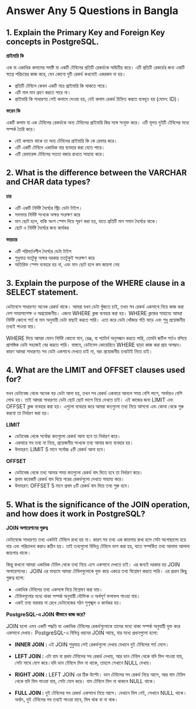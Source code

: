 
# Answer Any 5 Questions in Bangla




## 1. Explain the Primary Key and Foreign Key concepts in PostgreSQL.

**প্রাইমারি কি** 

এক বা একাধিক কলামের সমষ্টি যা একটি টেবিলের প্রতিটি রেকর্ডকে অদ্বিতীয় করে। এটি প্রতিটি রেকর্ডের জন্য একটি স্বতন্ত্র পরিচয়ের কাজ করে, যেন কোনো দুটি রেকর্ড কখনোই একরকম না হয়।
- প্রতিটি টেবিলে কেবল একটি মাত্র প্রাইমারি কি থাকতে পারে।
- এটি নাল মান গ্রহণ করতে পারে না।
- প্রাইমারি কি সাধারণত সেই কলামে দেওয়া হয়, যেই কলাম রেকর্ড চিহ্নিত করতে ব্যবহৃত হয় (যেমন: ID)।

**ফরেন কি**

একটি কলাম যা এক টেবিলের রেকর্ডকে অন্য টেবিলের প্রাইমারি কির সঙ্গে সংযুক্ত করে। এটি মূলত দুইটি টেবিলের মধ্যে সম্পর্ক তৈরি করে।
- যেই কলামে থাকে তা অন্য টেবিলের প্রাইমারি কি কে রেফার করে।
- এটি একটি টেবিলে একাধিক বার ব্যবহার করা যেতে পারে।
- এটি রেফারেন্স টেবিলের সততা বজায় রাখতে সাহায্য করে।
## 2. What is the difference between the VARCHAR and CHAR data types?

**চার**

- এটি একটি নির্দিষ্ট দৈর্ঘ্যের স্ট্রিং ডেটা টাইপ।
- সবসময় নির্দিষ্ট সংখ্যক অক্ষর সংরক্ষণ করে
- মান ছোট হলে, বাকি অংশ স্পেস দিয়ে পূরণ করা হয়, যাতে প্রতিটি মান সমান দৈর্ঘ্যের থাকে।
- ছোট ও নির্দিষ্ট দৈর্ঘ্যের জন্য কার্যকর

**ভারচার**

- এটি পরিবর্তনশীল দৈর্ঘ্যের ডেটা টাইপ
- শুধুমাত্র যতটুকু অক্ষর দরকার ততটুকুই সংরক্ষণ করে
-  অতিরিক্ত স্পেস ব্যবহার হয় না, এবং মান ছোট হলে কম জায়গা নেয়
## 3. Explain the purpose of the WHERE clause in a SELECT statement.
ডেটাবেসে সাধারণত অনেক রেকর্ড থাকে। আমরা যখন ডেটা খুঁজতে চাই, তখন সব রেকর্ড একসাথে নিয়ে কাজ করা বেশ সময়সাপেক্ষ ও অপ্রয়োজনীয়। এজন্য WHERE ক্লজ ব্যবহার করা হয়। WHERE ক্লজের সাহায্যে আমরা নির্দিষ্ট কোনো শর্ত বা মান অনুযায়ী ডেটা বাছাই করতে পারি। এতে করে ডেটা খোঁজার গতি বাড়ে এবং শুধু প্রয়োজনীয় তথ্যই পাওয়া যায়।

WHERE দিয়ে আমরা যেমন নির্দিষ্ট কোনো মান, রেঞ্জ, বা প্যাটার্ন অনুসন্ধান করতে পারি, তেমনি জটিল শর্তও বসিয়ে প্রাসঙ্গিক ডেটা সহজেই বের করতে পারি। বাস্তবে, ডেটাবেস কোয়েরিতে WHERE ছাড়া কাজ করা প্রায় অসম্ভব। কারণ আমরা সাধারণত সব ডেটা একসাথে দেখতে চাই না, বরং প্রয়োজনীয় তথ্যটাই নিতে চাই।
## 4. What are the LIMIT and OFFSET clauses used for?
যখন ডেটাবেজ থেকে অনেক বড় ডেটা আনা হয়, তখন সব রেকর্ড একবারে আনলে সময় বেশি লাগে, সার্ভারও বেশি লোড হয়। তাই আমরা সাধারণত ডেটা ছোট ছোট ভাগে নিয়ে দেখতে চাই। এই কাজের জন্য LIMIT এবং OFFSET ক্লজ ব্যবহার করা হয়। এগুলো ব্যবহার করে আমরা কতগুলো তথ্য নিয়ে আসবো এবং কোথা থেকে শুরু করবো তা নির্ধারণ করা হয়।

**LIMIT**
- ডেটাবেজ থেকে সর্বোচ্চ কতগুলো রেকর্ড আনা হবে তা নির্ধারণ করে।
- একবারে সব তথ্য না নিয়ে, প্রয়োজনীয় সংখ্যক তথ্য আনার জন্য ব্যবহার হয়।
- উদাহরণ: LIMIT 5 মানে সর্বোচ্চ ৫টি রেকর্ড আনা হবে।

**OFFSET**
- ডেটাবেজ থেকে তথ্য আনার সময় কতগুলো রেকর্ড বাদ দিতে হবে তা নির্ধারণ করে।
- প্রথম কয়েকটি রেকর্ড বাদ দিয়ে পরের রেকর্ডগুলো দেখতে সাহায্য করে।
- উদাহরণ: OFFSET 5 মানে প্রথম ৫টি রেকর্ড বাদ দিয়ে তথ্য শুরু হবে।

## 5. What is the significance of the JOIN operation, and how does it work in PostgreSQL?
**JOIN অপারেশনের গুরুত্ব**

ডেটাবেজে সাধারণত তথ্য একটাই টেবিলে রাখা হয় না। কারণ সব তথ্য এক জায়গায় রাখা হলে সেটা অগোছালো হয়ে যায় এবং পরিচালনা করাও কঠিন হয়। তাই তথ্যগুলো বিভিন্ন টেবিলে ভাগ করা হয়, যাতে সম্পর্কিত তথ্য আলাদা আলাদা জায়গায় থাকে।

কিন্তু কখনো আমরা একাধিক টেবিল থেকে তথ্য নিয়ে এসে একসাথে দেখতে চাই। এর জন্যই দরকার হয় JOIN অপারেশনের। JOIN এর মাধ্যমে আমরা টেবিলগুলোকে যুক্ত করে একত্রে তথ্য বিশ্লেষণ করতে পারি। এর প্রধান কিছু গুরুত্ব হলো:

- একাধিক টেবিলের তথ্য একসঙ্গে নিয়ে বিশ্লেষণ করা যায়।
- টেবিলগুলোর মধ্যে থাকা সম্পর্ক অনুযায়ী যৌক্তিক ও অর্থপূর্ণ ফলাফল পাওয়া যায়।
- একই তথ্য বারবার না রেখে ডেটাবেজের গঠন সুশৃঙ্খল ও কার্যকর হয়।

**PostgreSQL-এ JOIN কীভাবে কাজ করে?**

JOIN হলো এমন একটি পদ্ধতি যা একাধিক টেবিলের রেকর্ডগুলোকে তাদের মধ্যে থাকা সম্পর্ক অনুযায়ী যুক্ত করে একসাথে দেখায়। PostgreSQL-এ বিভিন্ন ধরনের JOIN আছে, যার মধ্যে প্রধানগুলো হলো:

- **INNER JOIN :** এই JOIN শুধুমাত্র সেই রেকর্ডগুলো দেখায় যেখানে দুই টেবিলের শর্ত মেলে।

- **LEFT JOIN :** এটা বাম বা প্রথম টেবিলের সব রেকর্ড দেখায়, আর ডান টেবিল থেকে যদি মিল পাওয়া যায়, সেটা সাথে যোগ করে।যদি ডান টেবিলে মিল না থাকে, তাহলে সেখানে NULL দেখায়।


- **RIGHT JOIN :** LEFT JOIN এর ঠিক উল্টো। ডান টেবিলের সব রেকর্ড নিয়ে আসে, আর বাম টেবিল থেকে যদি মিল পাওয়া যায়, সেটা যোগ করে। বাম টেবিলে মিল না থাকলে NULL থাকে।

- **FULL JOIN :** দুই টেবিলের সব রেকর্ড একসাথে নিয়ে আসে। যেখানে মিল নেই, সেখানে NULL থাকে। অর্থাৎ, দুই টেবিলের সব তথ্যই পাওয়া যাবে, মিল থাক বা না থাক।